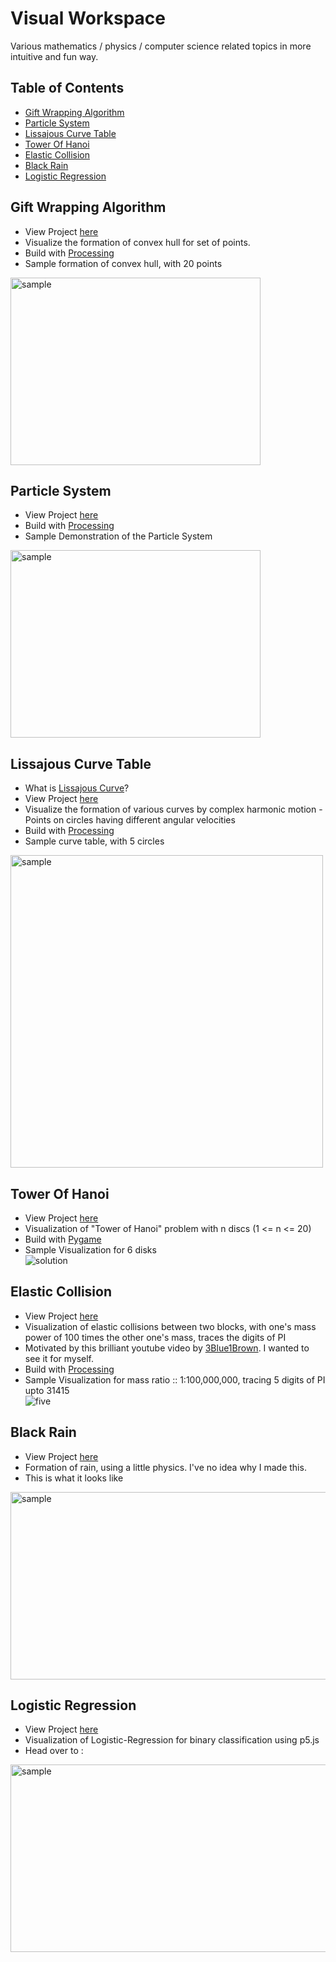 # Visual Workspace
Various mathematics / physics / computer science related topics in more intuitive and fun way.

## Table of Contents
- [Gift Wrapping Algorithm](#gift-wrapping-algorithm)
- [Particle System](#particle-system)
- [Lissajous Curve Table](#lissajous-curve-table)
- [Tower Of Hanoi](#tower-of-hanoi)
- [Elastic Collision](#elastic-collision)
- [Black Rain](#black-rain)
- [Logistic Regression](#Logistic-Regression)

## Gift Wrapping Algorithm
* View Project [here](https://github.com/jyotirmoy-paul/visual-workspace/tree/master/GiftWrappingAlgorithm)
* Visualize the formation of convex hull for set of points.
* Build with [Processing](https://processing.org/)
* Sample formation of convex hull, with 20 points <br>
<img src="https://github.com/jyotirmoy-paul/visual-workspace/blob/master/GiftWrappingAlgorithm/samples/sample-20-points.gif" alt="sample" width="400" height="300">

## Particle System
* View Project [here](https://github.com/jyotirmoy-paul/visual-workspace/tree/master/SampleParticleSystem)
* Build with [Processing](https://processing.org/)
* Sample Demonstration of the Particle System <br>
<img src="https://github.com/jyotirmoy-paul/visual-workspace/blob/master/SampleParticleSystem/samples/sample.gif" alt="sample" width="400" height="300">

## Lissajous Curve Table
* What is [Lissajous Curve](https://en.wikipedia.org/wiki/Lissajous_curve)?
* View Project [here](https://github.com/jyotirmoy-paul/visual-workspace/tree/master/LissajousCurve)
* Visualize the formation of various curves by complex harmonic motion - Points on circles having different angular velocities
* Build with [Processing](https://processing.org/)
* Sample curve table, with 5 circles <br>
<img src="https://github.com/jyotirmoy-paul/visual-workspace/blob/master/LissajousCurve/sample/lissajous-curve-table.gif" alt="sample" width="500" height="500">

## Tower Of Hanoi
* View Project [here](https://github.com/jyotirmoy-paul/visual-workspace/tree/master/tower-of-hanoi)
* Visualization of "Tower of Hanoi" problem with n discs (1 <= n <= 20)
* Build with [Pygame](https://www.pygame.org/news)
* Sample Visualization for 6 disks <br>
![solution](https://github.com/jyotirmoy-paul/visual-workspace/blob/master/tower-of-hanoi/sample/6disks.gif)


## Elastic Collision
* View Project [here](https://github.com/jyotirmoy-paul/visual-workspace/tree/master/ElasticCollision)
* Visualization of elastic collisions between two blocks, with one's mass power of 100 times the other one's mass, traces the 
digits of PI
* Motivated by this brilliant youtube video by [3Blue1Brown](https://www.youtube.com/watch?v=HEfHFsfGXjs). I wanted to see it for myself.
* Build with [Processing](https://processing.org/)
* Sample Visualization for mass ratio :: 1:100,000,000, tracing 5 digits of PI upto 31415 <br>
![five](https://github.com/jyotirmoy-paul/visual-workspace/blob/master/ElasticCollision/samples/5.gif)


## Black Rain
* View Project [here](https://github.com/jyotirmoy-paul/visual-workspace/tree/master/black_rain)
* Formation of rain, using a little physics. I've no idea why I made this.
* This is what it looks like <br>
<img src="https://github.com/jyotirmoy-paul/visual-workspace/blob/master/black_rain/sample.gif" alt="sample" width="600" height="300">


## Logistic Regression
* View Project [here](https://github.com/jyotirmoy-paul/visual-workspace/tree/master/Logistic-Regression)
* Visualization of Logistic-Regression for binary classification using p5.js
* Head over to : <br>
<img src="https://github.com/jyotirmoy-paul/visual-workspace/blob/master/black_rain/sample.gif" alt="sample" width="600" height="300">
